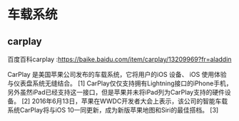 # 车载系统

## carplay 

百度百科carplay :https://baike.baidu.com/item/carplay/13209969?fr=aladdin

CarPlay 是美国苹果公司发布的车载系统，它将用户的iOS 设备、 iOS 使用体验与仪表盘系统无缝结合。 [1] 
CarPlay仅仅支持拥有Lightning接口的iPhone手机，另外虽然iPad已经支持这一接口，但是苹果并未将iPad列为CarPlay支持的硬件设备。 [2]  2016年6月13日，苹果在WWDC开发者大会上表示，该公司的智能车载系统CarPlay将与iOS 10一同更新，成为新版苹果地图和Siri的最佳搭档。 [3] 
